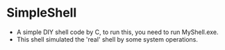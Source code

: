 # SimpleShell
- A simple DIY shell code by C, to run this, you need to run MyShell.exe.
- This shell simulated the 'real' shell by some system operations.